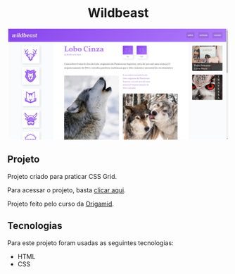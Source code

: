 <h1 align="center"> Wildbeast </h1>

<p align="center">
  <img src="./cover.jpg" width="500" >
</p>

## Projeto

Projeto criado para praticar CSS Grid.

Para acessar o projeto, basta [clicar aqui](https://danieldpalma.github.io/wildbeast/).

Projeto feito pelo curso da [Origamid](https://www.origamid.com/).

## Tecnologias

Para este projeto foram usadas as seguintes tecnologias:

- HTML
- CSS
